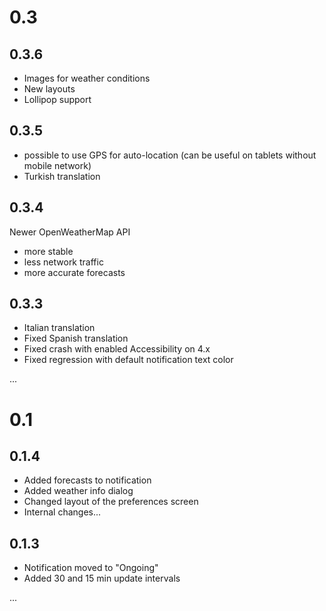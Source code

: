 # 0.3 #

## 0.3.6 ##

  * Images for weather conditions
  * New layouts
  * Lollipop support

## 0.3.5 ##

  * possible to use GPS for auto-location (can be useful on tablets without mobile network)
  * Turkish translation

## 0.3.4 ##

Newer OpenWeatherMap API
  * more stable
  * less network traffic
  * more accurate forecasts

## 0.3.3 ##

  * Italian translation
  * Fixed Spanish translation
  * Fixed crash with enabled Accessibility on 4.x
  * Fixed regression with default notification text color

...

# 0.1 #

## 0.1.4 ##

  * Added forecasts to notification
  * Added weather info dialog
  * Changed layout of the preferences screen
  * Internal changes...

## 0.1.3 ##

  * Notification moved to "Ongoing"
  * Added 30 and 15 min update intervals

...